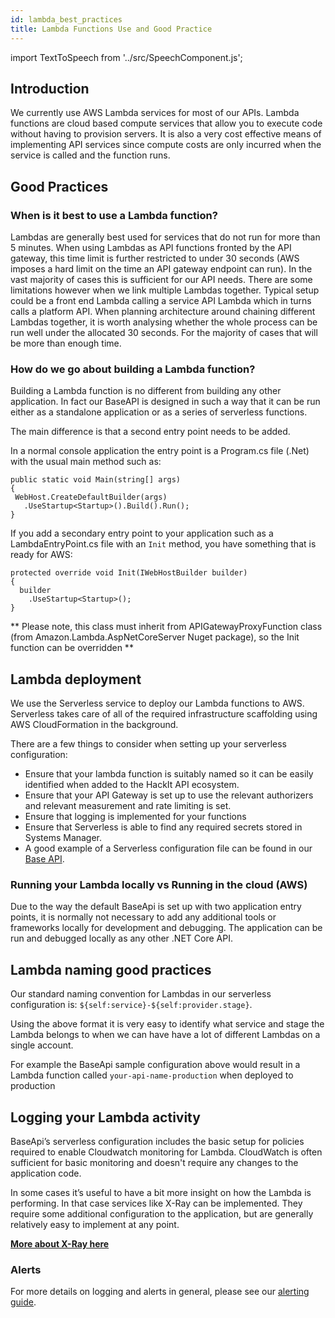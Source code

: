 ```yaml
---
id: lambda_best_practices
title: Lambda Functions Use and Good Practice
---
```


import TextToSpeech from '../src/SpeechComponent.js';

<TextToSpeech>

## Introduction
We currently use AWS Lambda services for most of our APIs.  Lambda functions are cloud based compute services that allow you to execute code without having to provision servers.  It is also a very cost effective means of implementing API services since compute costs are only incurred when the service is called and the function runs.

## Good Practices

### When is it best to use a Lambda function?

Lambdas are generally best used for services that do not run for more than 5 minutes. When using Lambdas as API functions fronted by the API gateway, this time limit is further restricted to under 30 seconds (AWS imposes a hard limit on the time an API gateway endpoint can run).  In the vast majority of cases this is sufficient for our API needs. There are some limitations however when we link multiple Lambdas together. Typical setup could be a front end Lambda calling a service API Lambda which in turns calls a platform API. When planning architecture around chaining different Lambdas together, it is worth analysing whether the whole process can be run well under the allocated 30 seconds.
For the majority of cases that will be more than enough time.

### How do we go about building a Lambda function?

Building a Lambda function is no different from building any other application.  In fact our BaseAPI is designed in such a way that it can be run either as a standalone application or as a series of serverless functions.

The main difference is that a second entry point needs to be added.

 In a normal console application the entry point is a Program.cs file (.Net) with the usual main method such as:

 ```dotnet title="Program.cs"
 public static void Main(string[] args)
 {
  WebHost.CreateDefaultBuilder(args)
    .UseStartup<Startup>().Build().Run();
 }
 ```

If you add a secondary entry point to your application such as a LambdaEntryPoint.cs file with an `Init` method, you have something that is ready for AWS:

```dotnet title="LambdaEntryPoint.cs"
protected override void Init(IWebHostBuilder builder)
{
  builder
    .UseStartup<Startup>();
}
```

** Please note, this class must inherit from APIGatewayProxyFunction class (from Amazon.Lambda.AspNetCoreServer Nuget package), so the Init function can be overridden **

## Lambda deployment

We use the Serverless service to deploy our Lambda functions to AWS.  Serverless takes care of all of the required infrastructure scaffolding using AWS CloudFormation in the background.

 There are a few things to consider when setting up your serverless configuration:

- Ensure that your lambda function is suitably named so it can be easily identified when added to the HackIt API ecosystem.
- Ensure that your API Gateway is set up to use the relevant authorizers and relevant measurement and rate limiting is set.
- Ensure that logging is implemented for your functions
- Ensure that Serverless is able to find any required secrets stored in Systems Manager.
- A good example of a Serverless configuration file can be found in our [Base API](https://github.com/LBHackney-IT/lbh-base-api/blob/master/BaseApi/serverless.yml).

### Running your Lambda locally vs Running in the cloud (AWS)

Due to the way the default BaseApi is set up with two application entry points, it is normally not necessary to add any additional tools or frameworks locally for development and debugging. The application can be run and debugged locally as any other .NET Core API.

## Lambda naming good practices

Our standard naming convention for Lambdas in our serverless configuration is: `${self:service}-${self:provider.stage}`.

Using the above format it is very easy to identify what service and stage the Lambda belongs to when we can have have a lot of different Lambdas on a single account.

For example the BaseApi sample configuration above would result in a Lambda function called `your-api-name-production` when deployed to production

## Logging your Lambda activity

BaseApi’s serverless configuration includes the basic setup for policies required to enable Cloudwatch monitoring for Lambda. CloudWatch is often sufficient for basic monitoring and doesn't require any changes to the application code.

In some cases it’s useful to have a bit more insight on how the Lambda is performing. In that case services like X-Ray can be implemented. They require some additional configuration to the application, but are generally relatively easy to implement at any point. 

[**More about X-Ray here**](/x_ray)

### Alerts

For more details on logging and alerts in general, please see our [alerting guide](/alerting).

</TextToSpeech>